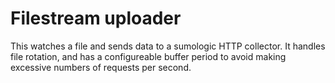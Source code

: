 # Filestream uploader

This watches a file and sends data to a sumologic HTTP collector.
It handles file rotation, and has a configureable buffer period to avoid making excessive numbers of requests per second.